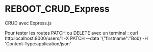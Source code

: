 # REBOOT_CRUD_Express
CRUD avec Express.js

Pour tester les routes PATCH ou DELETE avec un terminal : 
curl http:localhost:8000/users/1 -X PATCH --data '{"firstname":"Bob} -H 'Content-Type:application/json'
